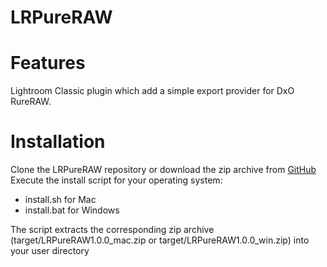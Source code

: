 # LRPureRAW

# Features
Lightroom Classic plugin which add a simple export provider for DxO RureRAW.


# Installation
Clone the LRPureRAW repository or download the zip archive from [GitHub](https://github.com/sto3014/LRPureRAW)
Execute the install script for your operating system:
* install.sh for Mac
* install.bat for Windows  

The script extracts the corresponding zip archive (target/LRPureRAW1.0.0_mac.zip or 
  target/LRPureRAW1.0.0_win.zip) into your user directory

